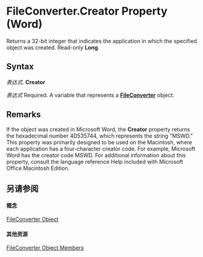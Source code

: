 
# FileConverter.Creator Property (Word)

Returns a 32-bit integer that indicates the application in which the specified object was created. Read-only  **Long**.


## Syntax

 _表达式_. **Creator**

 _表达式_ Required. A variable that represents a **[FileConverter](41af2a9b-75cc-253d-4954-4fb42c88530f.md)** object.


## Remarks

If the object was created in Microsoft Word, the  **Creator** property returns the hexadecimal number 4D535744, which represents the string "MSWD." This property was primarily designed to be used on the Macintosh, where each application has a four-character creator code. For example, Microsoft Word has the creator code MSWD. For additional information about this property, consult the language reference Help included with Microsoft Office Macintosh Edition.


## 另请参阅


#### 概念


[FileConverter Object](41af2a9b-75cc-253d-4954-4fb42c88530f.md)
#### 其他资源


[FileConverter Object Members](http://msdn.microsoft.com/library/cdf7a124-6c27-0edf-7a29-1b28f70d834f%28Office.15%29.aspx)